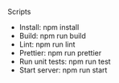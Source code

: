 

Scripts
* Install: npm install
* Build: npm run build
* Lint: npm run lint
* Prettier: npm run prettier
* Run unit tests: npm run test
* Start server: npm run start
